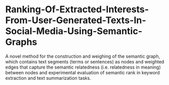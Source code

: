 # Ranking-Of-Extracted-Interests-From-User-Generated-Texts-In-Social-Media-Using-Semantic-Graphs
A novel method for the construction and weighing of the semantic graph, which contains text segments (terms or sentences) as nodes and weighted edges that capture the semantic relatedness (i.e. relatedness in meaning) between nodes and experimental evaluation of semantic rank in keyword extraction and text summarization tasks.
